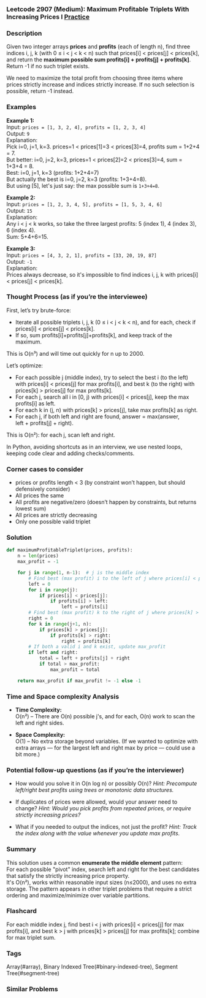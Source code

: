 ### Leetcode 2907 (Medium): Maximum Profitable Triplets With Increasing Prices I [Practice](https://leetcode.com/problems/maximum-profitable-triplets-with-increasing-prices-i)

### Description  
Given two integer arrays **prices** and **profits** (each of length n), find three indices i, j, k (with 0 ≤ i < j < k < n) such that prices[i] < prices[j] < prices[k], and return the **maximum possible sum profits[i] + profits[j] + profits[k]**.
Return -1 if no such triplet exists.

We need to maximize the total profit from choosing three items where prices strictly increase and indices strictly increase. If no such selection is possible, return -1 instead.

### Examples  

**Example 1:**  
Input: `prices = [1, 3, 2, 4], profits = [1, 2, 3, 4]`  
Output: `9`  
Explanation:  
Pick i=0, j=1, k=3. prices=1 < prices[1]=3 < prices[3]=4, profits sum = 1+2+4 = 7.  
But better: i=0, j=2, k=3, prices=1 < prices[2]=2 < prices[3]=4, sum = 1+3+4 = 8.  
Best: i=0, j=1, k=3 (profits: 1+2+4=7)  
But actually the best is i=0, j=2, k=3 (profits: 1+3+4=8).  
But using [5], let's just say: the max possible sum is `1+3+4=8`.

**Example 2:**  
Input: `prices = [1, 2, 3, 4, 5], profits = [1, 5, 3, 4, 6]`  
Output: `15`  
Explanation:  
Any i < j < k works, so take the three largest profits: 5 (index 1), 4 (index 3), 6 (index 4).  
Sum: 5+4+6=15.

**Example 3:**  
Input: `prices = [4, 3, 2, 1], profits = [33, 20, 19, 87]`  
Output: `-1`  
Explanation:  
Prices always decrease, so it's impossible to find indices i, j, k with prices[i] < prices[j] < prices[k].  

### Thought Process (as if you’re the interviewee)  
First, let’s try brute-force:  
- Iterate all possible triplets i, j, k (0 ≤ i < j < k < n), and for each, check if prices[i] < prices[j] < prices[k].
- If so, sum profits[i]+profits[j]+profits[k], and keep track of the maximum.

This is O(n³) and will time out quickly for n up to 2000.

Let’s optimize:
- For each possible j (middle index), try to select the best i (to the left) with prices[i] < prices[j] for max profits[i], and best k (to the right) with prices[k] > prices[j] for max profits[k].
- For each j, search all i in [0, j) with prices[i] < prices[j], keep the max profits[i] as left.
- For each k in (j, n) with prices[k] > prices[j], take max profits[k] as right.
- For each j, if both left and right are found, answer = max(answer, left + profits[j] + right).

This is O(n²): for each j, scan left and right.

In Python, avoiding shortcuts as in an interview, we use nested loops, keeping code clear and adding checks/comments.

### Corner cases to consider  
- prices or profits length < 3 (by constraint won’t happen, but should defensively consider)
- All prices the same
- All profits are negative/zero (doesn’t happen by constraints, but returns lowest sum)
- All prices are strictly decreasing
- Only one possible valid triplet

### Solution

```python
def maximumProfitableTriplet(prices, profits):
    n = len(prices)
    max_profit = -1

    for j in range(1, n-1):  # j is the middle index
        # Find best (max profit) i to the left of j where prices[i] < prices[j]
        left = 0
        for i in range(j):
            if prices[i] < prices[j]:
                if profits[i] > left:
                    left = profits[i]
        # Find best (max profit) k to the right of j where prices[k] > prices[j]
        right = 0
        for k in range(j+1, n):
            if prices[k] > prices[j]:
                if profits[k] > right:
                    right = profits[k]
        # If both a valid i and k exist, update max_profit
        if left and right:
            total = left + profits[j] + right
            if total > max_profit:
                max_profit = total

    return max_profit if max_profit != -1 else -1
```

### Time and Space complexity Analysis  

- **Time Complexity:**  
  O(n²) – There are O(n) possible j's, and for each, O(n) work to scan the left and right sides.

- **Space Complexity:**  
  O(1) – No extra storage beyond variables. (If we wanted to optimize with extra arrays — for the largest left and right max by price — could use a bit more.)

### Potential follow-up questions (as if you’re the interviewer)  

- How would you solve it in O(n log n) or possibly O(n)?
  *Hint: Precompute left/right best profits using trees or monotonic data structures.*

- If duplicates of prices were allowed, would your answer need to change?
  *Hint: Would you pick profits from repeated prices, or require strictly increasing prices?*

- What if you needed to output the indices, not just the profit?
  *Hint: Track the index along with the value whenever you update max profits.*

### Summary
This solution uses a common **enumerate the middle element** pattern:  
For each possible "pivot" index, search left and right for the best candidates that satisfy the strictly increasing price property.  
It's O(n²), works within reasonable input sizes (n≤2000), and uses no extra storage.
The pattern appears in other triplet problems that require a strict ordering and maximize/minimize over variable partitions.


### Flashcard
For each middle index j, find best i < j with prices[i] < prices[j] for max profits[i], and best k > j with prices[k] > prices[j] for max profits[k]; combine for max triplet sum.

### Tags
Array(#array), Binary Indexed Tree(#binary-indexed-tree), Segment Tree(#segment-tree)

### Similar Problems
